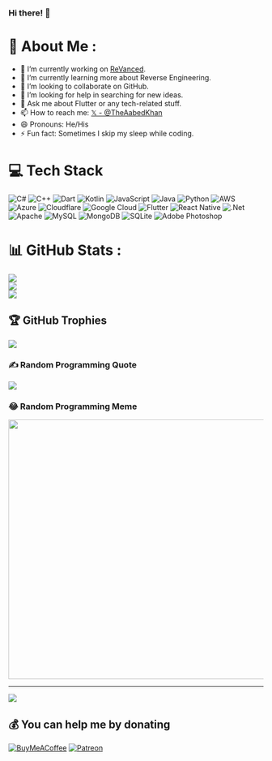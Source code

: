 ### Hi there! 👋

# 💫 About Me :
- 🔭 I’m currently working on [ReVanced](https://github.com/ReVanced).
- 🌱 I’m currently learning more about Reverse Engineering.
- 👯 I’m looking to collaborate on GitHub.
- 🤔 I’m looking for help in searching for new ideas.
- 💬 Ask me about Flutter or any tech-related stuff.
- 📫 How to reach me: [𝕏 - @TheAabedKhan](https://x.com/TheAabedKhan)
- 😄 Pronouns: He/His
- ⚡ Fun fact: Sometimes I skip my sleep while coding.

# 💻 Tech Stack
![C#](https://img.shields.io/badge/c%23-%23239120.svg?style=for-the-badge&logo=c-sharp&logoColor=white) ![C++](https://img.shields.io/badge/c++-%2300599C.svg?style=for-the-badge&logo=c%2B%2B&logoColor=white) ![Dart](https://img.shields.io/badge/dart-%230175C2.svg?style=for-the-badge&logo=dart&logoColor=white) ![Kotlin](https://img.shields.io/badge/kotlin-%230095D5.svg?style=for-the-badge&logo=kotlin&logoColor=white) ![JavaScript](https://img.shields.io/badge/javascript-%23323330.svg?style=for-the-badge&logo=javascript&logoColor=%23F7DF1E) ![Java](https://img.shields.io/badge/java-%23ED8B00.svg?style=for-the-badge&logo=java&logoColor=white) ![Python](https://img.shields.io/badge/python-3670A0?style=for-the-badge&logo=python&logoColor=ffdd54) ![AWS](https://img.shields.io/badge/AWS-%23FF9900.svg?style=for-the-badge&logo=amazon-aws&logoColor=white) ![Azure](https://img.shields.io/badge/azure-%230072C6.svg?style=for-the-badge&logo=azure-devops&logoColor=white) ![Cloudflare](https://img.shields.io/badge/Cloudflare-F38020?style=for-the-badge&logo=Cloudflare&logoColor=white) ![Google Cloud](https://img.shields.io/badge/Google%20Cloud-%234285F4.svg?style=for-the-badge&logo=google-cloud&logoColor=white) ![Flutter](https://img.shields.io/badge/Flutter-%2302569B.svg?style=for-the-badge&logo=Flutter&logoColor=white) ![React Native](https://img.shields.io/badge/react_native-%2320232a.svg?style=for-the-badge&logo=react&logoColor=%2361DAFB) ![.Net](https://img.shields.io/badge/.NET-5C2D91?style=for-the-badge&logo=.net&logoColor=white) ![Apache](https://img.shields.io/badge/apache-%23D42029.svg?style=for-the-badge&logo=apache&logoColor=white) ![MySQL](https://img.shields.io/badge/mysql-%2300f.svg?style=for-the-badge&logo=mysql&logoColor=white) ![MongoDB](https://img.shields.io/badge/MongoDB-%234ea94b.svg?style=for-the-badge&logo=mongodb&logoColor=white) ![SQLite](https://img.shields.io/badge/sqlite-%2307405e.svg?style=for-the-badge&logo=sqlite&logoColor=white) ![Adobe Photoshop](https://img.shields.io/badge/adobephotoshop-%2331A8FF.svg?style=for-the-badge&logo=adobephotoshop&logoColor=white)

# 📊 GitHub Stats :
![](https://github-readme-stats.vercel.app/api?username=TheAabedKhan&theme=nightowl&hide_border=true&include_all_commits=true&count_private=true)<br/>
![](https://github-readme-streak-stats.herokuapp.com/?user=TheAabedKhan&theme=nightowl&hide_border=true)<br/>
![](https://github-readme-stats.vercel.app/api/top-langs/?username=TheAabedKhan&theme=nightowl&hide_border=true&include_all_commits=true&count_private=true&layout=compact)

## 🏆 GitHub Trophies
![](https://github-profile-trophy.vercel.app/?username=TheAabedKhan&theme=radical&no-frame=true&no-bg=false&margin-w=4)

### ✍️ Random Programming Quote
![](https://quotes-github-readme.vercel.app/api?type=horizontal&theme=tokyonight)

### 😂 Random Programming Meme
<img src="https://www.thecoderpedia.com/wp-content/uploads/2020/06/Programming-Memes-Programmer-while-sleeping.jpg" width="512px"/>

---
[![](https://visitcount.itsvg.in/api?id=TheAabedKhan&icon=0&color=5)](https://visitcount.itsvg.in)

  ## 💰 You can help me by donating
  [![BuyMeACoffee](https://img.shields.io/badge/Buy%20Me%20a%20Coffee-ffdd00?style=for-the-badge&logo=buy-me-a-coffee&logoColor=black)](https://buymeacoffee.com/TheAabedKhan) [![Patreon](https://img.shields.io/badge/Patreon-F96854?style=for-the-badge&logo=patreon&logoColor=white)](https://patreon.com/TheAabedKhan) 
  
